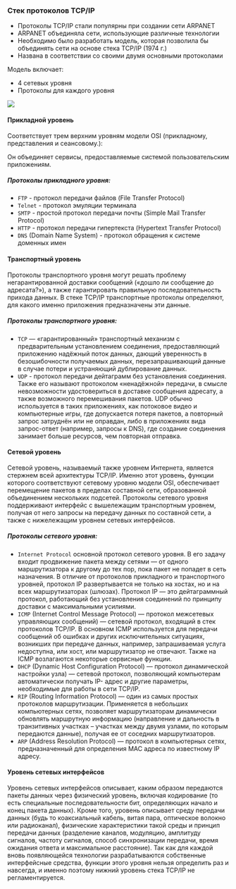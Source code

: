 ### Стек протоколов TCP/IP

* Протоколы TCP/IP стали популярны при создании сети ARPANET
* ARPANET объединяла сети, использующие различные технологии
* Необходимо было разработать модель, которая позволила бы объединять сети на основе стека TCP/IP (1974 г.)
* Названа в соответствии со своими двумя основными протоколами

Модель включает:
 * 4 сетевых уровня
 * Протоколы для каждого уровня

![](http://habrastorage.org/files/5db/868/9c8/5db8689c88294f45af987a71a8769e69.png)

#### Прикладной уровень
Cоответствует трем верхним уровням модели OSI (прикладному, представления и сеансовому.):

Он объединяет сервисы, предоставляемые системой пользовательским приложениям.
##### Протоколы прикладного уровня:
* `FTP` - протокол передачи файлов (File Transfer Protocol)
* `Telnet` - протокол эмуляции терминала
* `SMTP` - простой протокол передачи почты (Simple Mail Transfer Protocol)
* `HTTP` - протокол передачи гипертекста (Hypertext Transfer Protocol)
* `DNS` (Domain Name System) - протокол обращения к системе доменных имен

#### Транспортный уровень
Протоколы транспортного уровня могут решать проблему негарантированной доставки
сообщений («дошло ли сообщение до адресата?»), а также гарантировать правильную
последовательность прихода данных. В стеке TCP/IP транспортные протоколы определяют,
для какого именно приложения предназначены эти данные.
##### Протоколы транспортного уровня:
* `TCP` — «гарантированный» транспортный механизм с предварительным
установлением соединения, предоставляющий приложению надёжный поток данных,
дающий уверенность в безошибочности получаемых данных, перезапрашивающий
данные в случае потери и устраняющий дублирование данных.
* `UDP` - протокол передачи дейтаграмм без установления соединения. Также его
называют протоколом «ненадёжной» передачи, в смысле невозможности
удостовериться в доставке сообщения адресату, а также возможного перемешивания
пакетов. UDP обычно используется в таких приложениях, как потоковое видео
и компьютерные игры, где допускается потеря пакетов, а повторный запрос затруднён
или не оправдан, либо в приложениях вида запрос-ответ (например, запросы к DNS),
где создание соединения занимает больше ресурсов, чем повторная отправка.

#### Сетевой уровень
Сетевой уровень, называемый также уровнем Интернета, является стержнем всей
архитектуры TCP/IP. Именно этот уровень, функции которого соответствуют сетевому уровню
модели OSI, обеспечивает перемещение пакетов в пределах составной сети, образованной
объединением нескольких подсетей. Протоколы сетевого уровня поддерживают интерфейс с
вышележащим транспортным уровнем, получая от него запросы на передачу данных по
составной сети, а также с нижележащим уровнем сетевых интерфейсов.
##### Протоколы сетевого уровня:
* `Internet Protocol` основной протокол сетевого уровня. В его
задачу входит продвижение пакета между сетями — от одного маршрутизатора к
другому до тех пор, пока пакет не попадет в сеть назначения. В отличие от протоколов
прикладного и транспортного уровней, протокол IP развертывается не только на хостах,
но и на всех маршрутизаторах (шлюзах). Протокол IP — это дейтаграммный протокол,
работающий без установления соединений по принципу доставки с максимальными
усилиями.
* `ICMP` (Internet Control Message Protocol) — протокол межсетевых управляющих
сообщений) — сетевой протокол, входящий в стек протоколов TCP/IP. В основном ICMP
используется для передачи сообщений об ошибках и других исключительных
ситуациях, возникших при передаче данных, например, запрашиваемая услуга
недоступна, или хост, или маршрутизатор не отвечают. Также на ICMP возлагаются
некоторые сервисные функции.
* `DHCP` (Dynamic Host Configuration Protocol) — протокол динамической настройки
узла) — сетевой протокол, позволяющий компьютерам автоматически получать IP-
адрес и другие параметры, необходимые для работы в сети TCP/IP.
* `RIP` (Routing Information Protocol) — один из самых
простых протоколов маршрутизации. Применяется в небольших компьютерных сетях,
позволяет маршрутизаторам динамически обновлять маршрутную информацию
(направление и дальность в транзитивных участках – участках между двумя узлами, по
которым передаются данные), получая ее от соседних маршрутизаторов.
* `ARP` (Address Resolution Protocol) — протокол в
компьютерных сетях, предназначенный для определения MAC адреса по известному IP
адресу.

#### Уровень сетевых интерфейсов
Уровень сетевых интерфейсов описывает, каким образом передаются пакеты данных через
физический уровень, включая кодирование (то есть специальные последовательности бит,
определяющих начало и конец пакета данных). Кроме того, уровень описывает среду
передачи данных (будь то коаксиальный кабель, витая пара, оптическое
волокно или радиоканал), физические характеристики такой среды и принцип передачи
данных (разделение каналов, модуляцию, амплитуду сигналов, частоту сигналов, способ
синхронизации передачи, время ожидания ответа и максимальное расстояние).
Так как для каждой вновь появляющейся технологии разрабатываются собственные
интерфейсные средства, функции этого уровня нельзя определить раз и навсегда, и именно
поэтому нижний уровень стека TCP/IP не регламентируется.
